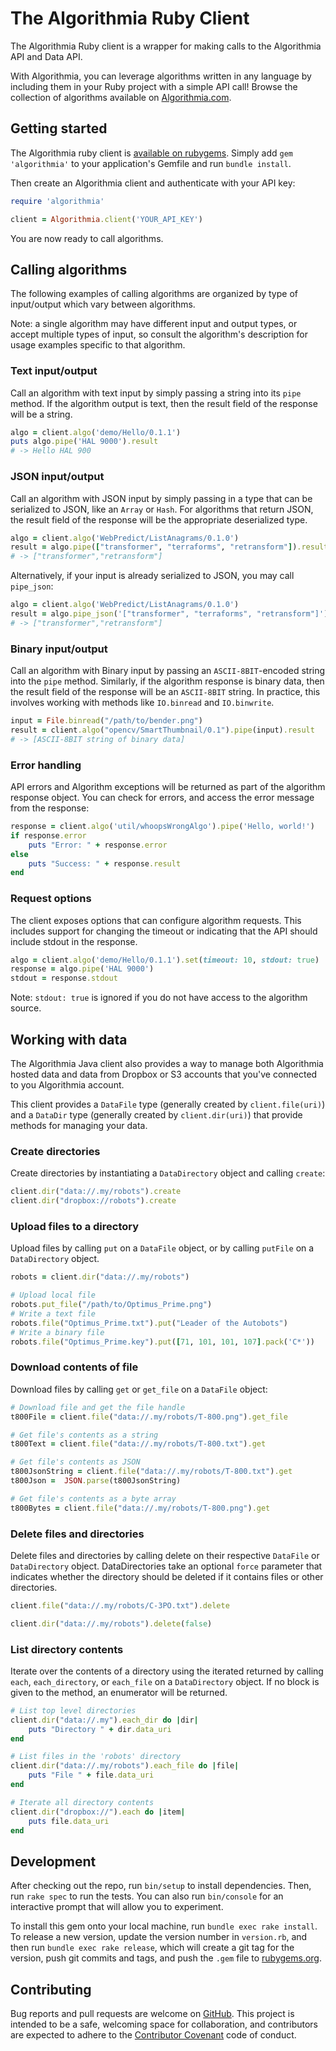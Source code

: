 # The Algorithmia Ruby Client

The Algorithmia Ruby client is a wrapper for making calls to the Algorithmia API and Data API.

With Algorithmia, you can leverage algorithms written in any language by including them in your Ruby project with a simple API call! Browse the collection of algorithms available on [Algorithmia.com](http://algorithmia.com).

## Getting started

The Algorithmia ruby client is [available on rubygems](https://rubygems.org/gems/algorithmia).
Simply add `gem 'algorithmia'` to your application's Gemfile and run `bundle install`.

Then create an Algorithmia client and authenticate with your API key:

```ruby
require 'algorithmia'

client = Algorithmia.client('YOUR_API_KEY')
```

You are now ready to call algorithms.

## Calling algorithms

The following examples of calling algorithms are organized by type of input/output which vary between algorithms.

Note: a single algorithm may have different input and output types, or accept multiple types of input,
so consult the algorithm's description for usage examples specific to that algorithm.

### Text input/output

Call an algorithm with text input by simply passing a string into its `pipe` method.
If the algorithm output is text, then the result field of the response will be a string.

```ruby
algo = client.algo('demo/Hello/0.1.1')
puts algo.pipe('HAL 9000').result
# -> Hello HAL 900
```

### JSON input/output

Call an algorithm with JSON input by simply passing in a type that can be serialized to JSON, like an `Array` or `Hash`.
For algorithms that return JSON, the result field of the response will be the appropriate deserialized type.

```ruby
algo = client.algo('WebPredict/ListAnagrams/0.1.0')
result = algo.pipe(["transformer", "terraforms", "retransform"]).result
# -> ["transformer","retransform"]
```

Alternatively, if your input is already serialized to JSON, you may call `pipe_json`:

```ruby
algo = client.algo('WebPredict/ListAnagrams/0.1.0')
result = algo.pipe_json('["transformer", "terraforms", "retransform"]').result
# -> ["transformer","retransform"]
```

### Binary input/output

Call an algorithm with Binary input by passing an `ASCII-8BIT`-encoded string into the `pipe` method.
Similarly, if the algorithm response is binary data, then the result field of the response will be an `ASCII-8BIT` string.
In practice, this involves working with methods like `IO.binread` and `IO.binwrite`.

```ruby
input = File.binread("/path/to/bender.png")
result = client.algo("opencv/SmartThumbnail/0.1").pipe(input).result
# -> [ASCII-8BIT string of binary data]
```

### Error handling

API errors and Algorithm exceptions will be returned as part of the algorithm response object. You can check for errors, and access the error message from the response:

```ruby
response = client.algo('util/whoopsWrongAlgo').pipe('Hello, world!')
if response.error
	puts "Error: " + response.error
else
	puts "Success: " + response.result
end
```

### Request options

The client exposes options that can configure algorithm requests.
This includes support for changing the timeout or indicating that the API should include stdout in the response.

```ruby
algo = client.algo('demo/Hello/0.1.1').set(timeout: 10, stdout: true)
response = algo.pipe('HAL 9000')
stdout = response.stdout
```

Note: `stdout: true` is ignored if you do not have access to the algorithm source.


## Working with data

The Algorithmia Java client also provides a way to manage both Algorithmia hosted data
and data from Dropbox or S3 accounts that you've connected to you Algorithmia account.

This client provides a `DataFile` type (generally created by `client.file(uri)`)
and a `DataDir` type (generally created by `client.dir(uri)`) that provide methods for managing your data.

### Create directories

Create directories by instantiating a `DataDirectory` object and calling `create`:

```ruby
client.dir("data://.my/robots").create
client.dir("dropbox://robots").create
```

### Upload files to a directory

Upload files by calling `put` on a `DataFile` object, or by calling `putFile` on a `DataDirectory` object.

```ruby
robots = client.dir("data://.my/robots")

# Upload local file
robots.put_file("/path/to/Optimus_Prime.png")
# Write a text file
robots.file("Optimus_Prime.txt").put("Leader of the Autobots")
# Write a binary file
robots.file("Optimus_Prime.key").put([71, 101, 101, 107].pack('C*'))
```

### Download contents of file

Download files by calling `get` or `get_file` on a `DataFile` object:

```ruby
# Download file and get the file handle
t800File = client.file("data://.my/robots/T-800.png").get_file

# Get file's contents as a string
t800Text = client.file("data://.my/robots/T-800.txt").get

# Get file's contents as JSON
t800JsonString = client.file("data://.my/robots/T-800.txt").get
t800Json =  JSON.parse(t800JsonString)

# Get file's contents as a byte array
t800Bytes = client.file("data://.my/robots/T-800.png").get
```

### Delete files and directories

Delete files and directories by calling delete on their respective `DataFile` or `DataDirectory` object.
DataDirectories take an optional `force` parameter that indicates whether the directory should be deleted
if it contains files or other directories.

```ruby
client.file("data://.my/robots/C-3PO.txt").delete

client.dir("data://.my/robots").delete(false)
```

### List directory contents

Iterate over the contents of a directory using the iterated returned
by calling `each`, `each_directory`, or `each_file` on a `DataDirectory` object.
If no block is given to the method, an enumerator will be returned.

```ruby
# List top level directories
client.dir("data://.my").each_dir do |dir|
    puts "Directory " + dir.data_uri
end

# List files in the 'robots' directory
client.dir("data://.my/robots").each_file do |file|
    puts "File " + file.data_uri
end

# Iterate all directory contents
client.dir("dropbox://").each do |item|
    puts file.data_uri
end
```

## Development

After checking out the repo, run `bin/setup` to install dependencies. Then, run `rake spec` to run the tests. You can also run `bin/console` for an interactive prompt that will allow you to experiment.

To install this gem onto your local machine, run `bundle exec rake install`. To release a new version, update the version number in `version.rb`, and then run `bundle exec rake release`, which will create a git tag for the version, push git commits and tags, and push the `.gem` file to [rubygems.org](https://rubygems.org).

## Contributing

Bug reports and pull requests are welcome on [GitHub](https://github.com/algorithmiaio/algorithmia-ruby). This project is intended to be a safe, welcoming space for collaboration, and contributors are expected to adhere to the [Contributor Covenant](http://contributor-covenant.org) code of conduct.

